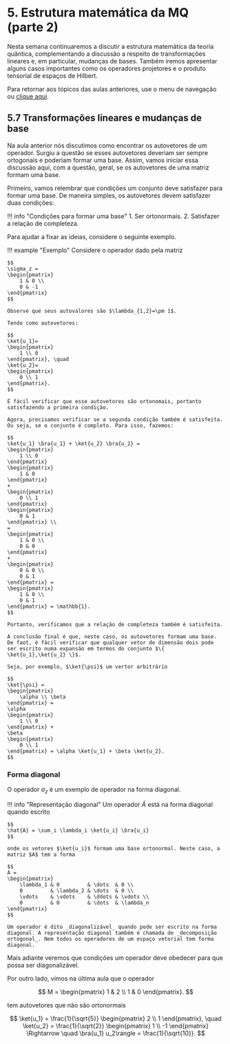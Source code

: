 
$\newcommand{\bra}[1]{\left\langle #1 \right|}$
$\newcommand{\ket}[1]{\left| #1 \right\rangle}$
$\newcommand{\braket}[3]{\left\langle #1 \middle| #2 \middle| #3 \right\rangle}$

# 5. Estrutura matemática da MQ (parte 2)

Nesta semana continuaremos a discutir a estrutura matemática da teoria quântica, complementando a discussão a respeito de transformações lineares e, em particular, mudanças de bases. Também iremos apresentar alguns casos importantes como os operadores projetores e o produto tensorial de espaços de Hilbert. 

Para retornar aos tópicos das aulas anteriores, use o menu de navegação ou [clique aqui](../Aulas_S5-S6/).

## 5.7 Transformações lineares e mudanças de base

Na aula anterior nós discutimos como encontrar os autovetores de um operador. Surgiu a questão se esses autovetores deveriam ser sempre ortogonais e poderiam formar uma base. Assim, vamos iniciar essa discussão aqui, com a questão, geral, se os autovetores de uma matriz formam uma base.

Primeiro, vamos relembrar que condições um conjunto deve satisfazer para formar uma base. De maneira simples, os autovetores devem satisfazer duas condições:

!!! info "Condições para formar uma base"
    1. Ser ortonormais.
    2. Satisfazer a relação de completeza.

Para ajudar a fixar as ideias, considere o seguinte exemplo.

!!! example "Exemplo"
    Considere o operador dado pela matriz

    $$
    \sigma_z = 
    \begin{pmatrix}
        1 & 0 \\
        0 & -1
    \end{pmatrix}
    $$

    Observe que seus autovalores são $\lambda_{1,2}=\pm 1$.
    
    Tendo como autovetores:

    $$
    \ket{u_1}=
    \begin{pmatrix}
        1 \\ 0
    \end{pmatrix}, \quad 
    \ket{u_2}=
    \begin{pmatrix}
        0 \\ 1
    \end{pmatrix}.    
    $$

    É fácil verificar que esse autovetores são ortonomais, portanto satisfazendo a primeira condição. 
    
    Agora, precisamos verificar se a segunda condição também é satisfeita. Ou seja, se o conjunto é completo. Para isso, fazemos:

    $$
    \ket{u_1} \bra{u_1} + \ket{u_2} \bra{u_2} =
    \begin{pmatrix}
        1 \\ 0
    \end{pmatrix}
    \begin{pmatrix}
        1 & 0
    \end{pmatrix}
    +
    \begin{pmatrix}
        0 \\ 1
    \end{pmatrix}
    \begin{pmatrix}
        0 & 1
    \end{pmatrix} \\
    =
    \begin{pmatrix}
        1 & 0 \\ 
        0 & 0
    \end{pmatrix}
    +
    \begin{pmatrix}
        0 & 0 \\ 
        0 & 1
    \end{pmatrix} = 
    \begin{pmatrix}
        1 & 0 \\ 
        0 & 1
    \end{pmatrix} = \mathbb{1}.
    $$ 
    
    Portanto, verificamos que a relação de completeza também é satisfeita. 
    
    A conclusão final é que, neste caso, os autovetores formam uma base. De faot, é fácil verificar que qualquer vetor de dimensão dois pode ser escrito numa expansão em termos do conjunto $\{ \ket{u_1},\ket{u_2} \}$.

    Seja, por exemplo, $\ket{\psi}$ um vertor arbitrário

    $$
    \ket{\psi} = 
    \begin{pmatrix}
        \alpha \\ \beta    
    \end{pmatrix} =
    \alpha
    \begin{pmatrix}
        1 \\ 0    
    \end{pmatrix} + 
    \beta
    \begin{pmatrix}
        0 \\ 1   
    \end{pmatrix} = \alpha \ket{u_1} + \beta \ket{u_2}.
    $$


### Forma diagonal

O operador $\sigma_z$ é um exemplo de operador na forma diagonal.

!!! info "Representação diagonal"
    Um operador $\hat{A}$ está  na forma diagonal quando escrito

    $$
    \hat{A} = \sum_i \lambda_i \ket{u_i} \bra{u_i}
    $$

    onde os vetores $\ket{u_i}$ formam uma base ortonormal. Neste caso, a matriz $A$ tem a forma

    $$
    A = 
    \begin{pmatrix}
        \lambda_1 & 0         & \dots  & 0 \\
        0         & \lambda_2 & \dots  & 0 \\
        \vdots    & \vdots    & \ddots & \vdots \\
        0         & 0         & \dots  & \lambda_n
    \end{pmatrix}
    $$

    Um operador é dito _diagonalizável_ quando pode ser escrito na forma diagonal. A representação diagonal também é chamada de _decomposição ortogonal_. Nem todos os operadores de um espaço vetorial tem forma diagonal.

Mais adiante veremos que condições um operador deve obedecer para que possa ser diagonalizável. 

Por outro lado, vimos na última aula que o operador

$$
M = 
\begin{pmatrix}
    1 & 2 \\
    1 & 0
\end{pmatrix}.
$$

tem autovetores que não são ortonormais

$$
\ket{u_1} = \frac{1}{\sqrt{5}}
\begin{pmatrix}
    2 \\ 1
\end{pmatrix}, \quad
\ket{u_2} = \frac{1}{\sqrt{2}}
\begin{pmatrix}
    1 \\ -1
\end{pmatrix}  \Rightarrow \quad
\bra{u_1} u_2\rangle = \frac{1}{\sqrt{10}}.
$$


